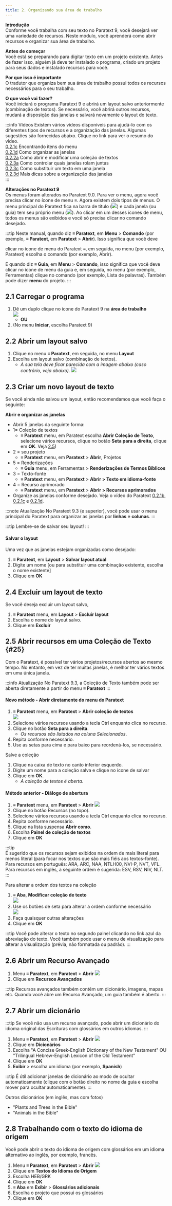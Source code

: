 ```yaml
---
title: 2. Organizando sua área de trabalho
---
```


**Introdução**  
Conforme você trabalha com seu texto no Paratext 9, você desejará ver uma variedade de recursos. Neste módulo, você aprenderá como abrir recursos e organizar sua área de trabalho.

**Antes de começar**  
Você está se preparando para digitar texto em um projeto existente. Antes de fazer isso, alguém já deve ter instalado o programa, criado um projeto para seus dados e instalado recursos para você.

**Por que isso é importante**  
O tradutor que organiza bem sua área de trabalho possui todos os recursos necessários para o seu trabalho.

**O que você vai fazer?**  
Você iniciará o programa Paratext 9 e abrirá um layout salvo anteriormente (combinação de textos). Se necessário, você abrirá outros recursos, mudará a disposição das janelas e salvará novamente o layout do texto.

:::info Vídeos
Existem vários vídeos disponíveis para ajudá-lo com os diferentes tipos de recursos e a organização das janelas. Algumas sugestões são fornecidas abaixo. Clique no link para ver o resumo do vídeo.  
[0.2.1c](https://vimeo.com/manage/videos/749701910) Encontrando itens do menu  
[0.2.1d](https://vimeo.com/manage/videos/439462085) Como organizar as janelas  
[0.2.2a](https://vimeo.com/manage/videos/463171746) Como abrir e modificar uma coleção de textos  
[0.2.3a](https://vimeo.com/manage/videos/445682613) Como controlar quais janelas rolam juntas  
[0.2.3c](https://vimeo.com/manage/videos/442855994) Como substituir um texto em uma janela  
[0.2.3d](https://vimeo.com/manage/videos/451627553) Mais dicas sobre a organização das janelas  
:::

**Alterações no Paratext 9**  
Os menus foram alterados no Paratext 9.0. Para ver o menu, agora você precisa clicar no ícone de menu ≡. Agora existem dois tipos de menus. O menu principal do Paratext fica na barra de título (![](../media/a7c437f2736cb28b0dff7abd780f5f94.png)) e cada janela (ou guia) tem seu próprio menu (![](../media/65ab77824a1e025fac1bf88feb6ba66f.png)). Ao clicar em um desses ícones de menu, todos os menus são exibidos e você só precisa clicar no comando desejado.

:::tip
Neste manual, quando diz **≡ Paratext**, em **Menu** \> **Comando** (por exemplo, **≡ Paratext**, em **Paratext** \> **Abrir**). Isso significa que você deve

 clicar no ícone de menu do Paratext ≡, em seguida, no menu (por exemplo, Paratext) escolha o comando (por exemplo, Abrir).

E quando diz **≡ Guia**, em **Menu** \> **Comando**, isso significa que você deve clicar no ícone de menu da guia e, em seguida, no menu (por exemplo, Ferramentas) clique no comando (por exemplo, Lista de palavras). Também pode dizer **menu** do projeto.
:::


## 2.1 Carregar o programa

1. Dê um duplo clique no ícone do Paratext 9 na **área de trabalho**  
   ![](../media/b2697bb533e7765029252c8d51301dc9.png)
   - **OU**
2. (No menu **Iniciar**, escolha Paratext 9)

## 2.2 Abrir um layout salvo

1. Clique no menu **≡ Paratext**, em seguida, no menu **Layout**
2. Escolha um layout salvo (combinação de textos).
   - *A sua tela deve ficar parecida com a imagem abaixo (caso contrário, veja abaixo).* ![](../media/04940ad26e529e9718ce606e1fbda153.png)

## 2.3 Criar um novo layout de texto

Se você ainda não salvou um layout, então recomendamos que você faça o seguinte:


**Abrir e organizar as janelas**

- Abrir 5 janelas da seguinte forma:
- 1= Coleção de textos
  - **≡ Paratext** menu, em Paratext escolha **Abrir Coleção de Texto**, selecione vários recursos, clique no botão **Seta para a direita**, clique em **OK**. Veja [2.5](/Manual-de-Treinamento/02-Estágio-1/2.OD.md#25))
- 2 = seu projeto
  - **≡ Paratext** menu, em **Paratext** \> **Abrir**, Projetos
- 5 = Renderizações
  - **≡ Guia** menu, em Ferramentas \> **Renderizações de Termos Bíblicos**
- 3 = Texto-fonte
  - **≡ Paratext** menu, em **Paratext** \> **Abrir \> Texto em idioma-fonte**
- 4 = Recurso aprimorado
  - **≡ Paratext** menu, em **Paratext** \> **Abrir \> Recursos aprimorados**
- Organize as janelas conforme desejado. Veja o vídeo do Paratext [0.2.1b](https://vimeo.com/manage/videos/439411463), [0.2.1c](https://vimeo.com/manage/videos/749701910) e [0.2.1d](https://vimeo.com/manage/videos/439462085).

:::note Atualização
No Paratext 9.3 (e superior), você pode usar o menu principal do Paratext para organizar as janelas por **linhas** e **colunas**.
:::

:::tip
Lembre-se de salvar seu layout!
:::

#### Salvar o layout

Uma vez que as janelas estejam organizadas como desejado:

1. **≡ Paratext**, em **Layout** \> **Salvar layout atual**
2. Digite um nome [ou para substituir uma combinação existente, escolha o nome existente]
3. Clique em **OK**

## 2.4 Excluir um layout de texto

Se você deseja excluir um layout salvo,

1. **≡ Paratext** menu, em **Layout** \> **Excluir layout**
2. Escolha o nome do layout salvo.
3. Clique em **Excluir**

## 2.5 Abrir recursos em uma Coleção de Texto {#25}

Com o Paratext, é possível ter vários projetos/recursos abertos ao mesmo tempo. No entanto, em vez de ter muitas janelas, é melhor ter vários textos em uma única janela.

:::info Atualização
No Paratext 9.3, a Coleção de Texto também pode ser aberta diretamente a partir do menu **≡ Paratext**
:::

#### Novo método - Abrir diretamente do menu do Paratext

1. **≡ Paratext** menu, em **Paratext** \> **Abrir coleção de textos**  
   ![](../media/OpenTextCol.png)
2. Selecione vários recursos usando a tecla Ctrl enquanto clica no recurso.
3. Clique no botão **Seta para a direita**.
   - *Os recursos são listados na coluna Selecionados*.
4. Repita conforme necessário.
5. Use as setas para cima e para baixo para reordená-los, se necessário.

Salve a coleção

1. Clique na caixa de texto no canto inferior esquerdo.
2. Digite um nome para a coleção salva e clique no ícone de salvar
3. Clique em **OK**.
   - *A coleção de textos é aberta*.


#### Método anterior - Diálogo de abertura

1. **≡ Paratext** menu, em **Paratext** \> **Abrir** ![](../media/OpenText.en.png)
2. Clique no botão Recursos (no topo).
3. Selecione vários recursos usando a tecla Ctrl enquanto clica no recurso.
4. Repita conforme necessário.
5. Clique na lista suspensa **Abrir como**.
6. Escolha **Painel de coleção de textos**
7. Clique em **OK**

:::tip  
É sugerido que os recursos sejam exibidos na ordem de mais literal para menos literal (para focar nos textos que são mais fiéis aos textos-fonte). Para recursos em português: ARA, ARC, NAA, NTLH00, NVI-P, NVT, VFL. Para recursos em inglês, a seguinte ordem é sugerida: ESV, RSV, NIV, NLT.
:::


Para alterar a ordem dos textos na coleção

1. **≡ Aba**, **Modificar coleção de texto**  
   ![](../media/a356ed446662b836196dfcc07a8847b1.png)
2. Use os botões de seta para alterar a ordem conforme necessário  
   ![](../media/52dd938c6ab8c8d2d540e062c9848466.png)
3. Faça quaisquer outras alterações
4. Clique em **OK**

:::tip
Você pode alterar o texto no segundo painel clicando no link azul da abreviação do texto. Você também pode usar o menu de visualização para alterar a visualização (prévia, não formatada ou padrão).
:::


## 2.6 Abrir um Recurso Avançado

1. Menu **≡ Paratext**, em **Paratext** \> **Abrir** ![](../media/952eee9519e0b51a2f4c65c541b00845.png)
2. Clique em **Recursos Avançados**

:::tip
Recursos avançados também contêm um dicionário, imagens, mapas etc. Quando você abre um Recurso Avançado, um guia também é aberto.
:::


## 2.7 Abrir um dicionário

:::tip
Se você não usa um recurso avançado, pode abrir um dicionário do idioma original das Escrituras com glossários em outros idiomas.
:::

1. Menu **≡ Paratext**, em **Paratext** \> **Abrir** ![](../media/24e00b1d05ecbd259476304fbe830e92.png)
2. Clique em **Dicionários**
3. Escolha "A Concise Greek-English Dictionary of the New Testament" OU "Trilingual Hebrew-English Lexicon of the Old Testament"
4. Clique em **OK**
5. **Exibir** \> escolha um idioma (por exemplo, **Spanish**)

:::tip
É útil adicionar janelas de dicionário ao modo de ocultar automaticamente (clique com o botão direito no nome da guia e escolha mover para ocultar automaticamente).
:::

Outros dicionários (em inglês, mas com fotos)

- "Plants and Trees in the Bible"
- "Animals in the Bible"

## 2.8 Trabalhando com o texto do idioma de origem

Você pode abrir o texto do idioma de origem com glossários em um idioma alternativo ao inglês, por exemplo, francês.

1. Menu **≡ Paratext**, em **Paratext** \> **Abrir** ![](../media/fc13d7ce221e68b16bd8260ae130c598.png)
2. Clique em **Textos do Idioma de Origem**
3. Escolha HEB/GRK
4. Clique em **OK**
5. **≡ Aba** em **Exibir** \> **Glossários adicionais**
6. Escolha o projeto que possui os glossários
7. Clique em **OK**
